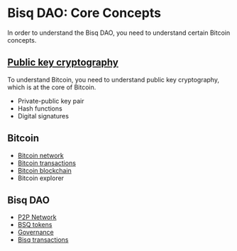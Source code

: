 # Bisq DAO: Core Concepts

In order to understand the Bisq DAO, you need to understand certain Bitcoin concepts. 

## [Public key cryptography](pkg.md)
To understand Bitcoin, you need to understand public key cryptography, which is at the core of Bitcoin.

- Private-public key pair
- Hash functions
- Digital signatures

## Bitcoin
- [Bitcoin network](btcnetwork.md)
- [Bitcoin transactions](bitcointx.md)
- [Bitcoin blockchain](bitcoinblockchain.md)
- Bitcoin explorer

## Bisq DAO
- [P2P Network](bisqp2p.md)
- [BSQ tokens](bsqtokens.md)
- [Governance](governance.md)
- [Bisq transactions](bisqtx.md)

